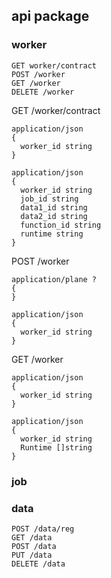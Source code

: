 ## api package

### worker

```
GET worker/contract
POST /worker
GET /worker
DELETE /worker
```

GET /worker/contract

```
application/json
{
  worker_id string
}

application/json
{
  worker_id string
  job_id string
  data1_id string
  data2_id string
  function_id string
  runtime string
}
```

POST /worker

```
application/plane ?
{
}

application/json
{
  worker_id string
}
```

GET /worker

```
application/json
{
  worker_id string
}

application/json
{
  worker_id string
  Runtime []string
}
```

### job

### data

```
POST /data/reg
GET /data
POST /data
PUT /data
DELETE /data
```
